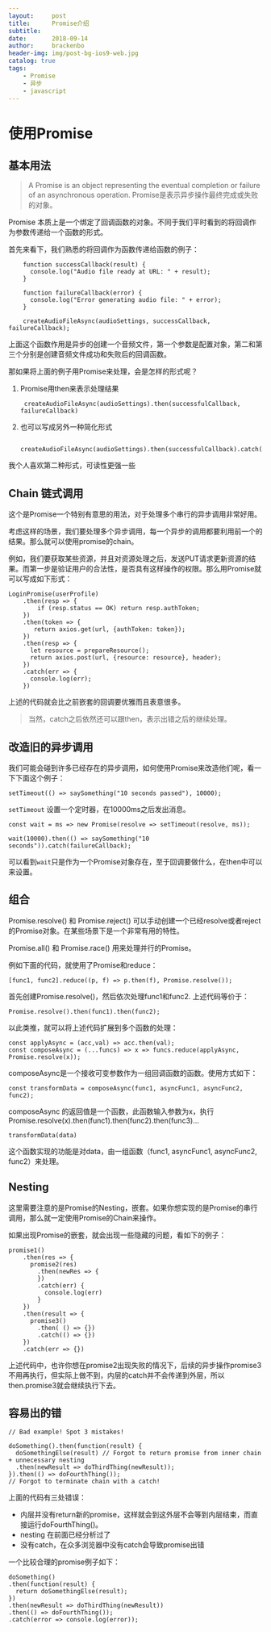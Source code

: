 ```yaml
---
layout:     post
title:      Promise介绍
subtitle:
date:       2018-09-14
author:     brackenbo
header-img: img/post-bg-ios9-web.jpg
catalog: true
tags:
    - Promise
    - 异步
    - javascript
---
```



# 使用Promise


## 基本用法

> A Promise is an object representing the eventual completion or failure of an asynchronous operation. Promise是表示异步操作最终完成或失败的对象。

Promise 本质上是一个绑定了回调函数的对象。不同于我们平时看到的将回调作为参数传递给一个函数的形式。

首先来看下，我们熟悉的将回调作为函数传递给函数的例子：
    
        function successCallback(result) {
          console.log("Audio file ready at URL: " + result);
        }
        
        function failureCallback(error) {
          console.log("Error generating audio file: " + error);
        }
        
        createAudioFileAsync(audioSettings, successCallback, failureCallback);

上面这个函数作用是异步的创建一个音频文件，第一个参数是配置对象，第二和第三个分别是创建音频文件成功和失败后的回调函数。

那如果将上面的例子用Promise来处理，会是怎样的形式呢？

1. Promise用then来表示处理结果

        createAudioFileAsync(audioSettings).then(successfulCallback, failureCallback)
    
2. 也可以写成另外一种简化形式

        createAudioFileAsync(audioSettings).then(successfulCallback).catch(failureCallback)
    
我个人喜欢第二种形式，可读性更强一些


## Chain 链式调用

这个是Promise一个特别有意思的用法，对于处理多个串行的异步调用非常好用。

考虑这样的场景，我们要处理多个异步调用，每一个异步的调用都要利用前一个的结果。那么就可以使用promise的chain。

例如，我们要获取某些资源，并且对资源处理之后，发送PUT请求更新资源的结果。而第一步是验证用户的合法性，是否具有这样操作的权限。那么用Promise就可以写成如下形式：

    LoginPromise(userProfile)
        .then(resp => {
            if (resp.status == OK) return resp.authToken;
        })
        .then(token => {
           return axios.get(url, {authToken: token}); 
        })
        .then(resp => {
          let resource = prepareResource();
          return axios.post(url, {resource: resource}, header);
        })
        .catch(err => {
          console.log(err);
        })

上述的代码就会比之前嵌套的回调要优雅而且表意很多。

> 当然，catch之后依然还可以跟then，表示出错之后的继续处理。

## 改造旧的异步调用

我们可能会碰到许多已经存在的异步调用，如何使用Promise来改造他们呢，看一下下面这个例子：

    setTimeout(() => saySomething("10 seconds passed"), 10000);
    
`setTimeout` 设置一个定时器，在10000ms之后发出消息。
    
    const wait = ms => new Promise(resolve => setTimeout(resolve, ms));
    
    wait(10000).then(() => saySomething("10 seconds")).catch(failureCallback);
    
可以看到`wait`只是作为一个Promise对象存在，至于回调要做什么，在then中可以来设置。

## 组合

Promise.resolve() 和 Promise.reject() 可以手动创建一个已经resolve或者reject的Promise对象。在某些场景下是一个非常有用的特性。

Promise.all() 和 Promise.race() 用来处理并行的Promise。

例如下面的代码，就使用了Promise和reduce：

    [func1, func2].reduce((p, f) => p.then(f), Promise.resolve());
    
首先创建Promise.resolve()，然后依次处理func1和func2. 上述代码等价于：

    Promise.resolve().then(func1).then(func2);
    
以此类推，就可以将上述代码扩展到多个函数的处理：
    
    const applyAsync = (acc,val) => acc.then(val);
    const composeAsync = (...funcs) => x => funcs.reduce(applyAsync, Promise.resolve(x));
    
composeAsync是一个接收可变参数作为一组回调函数的函数。使用方式如下：

    const transformData = composeAsync(func1, asyncFunc1, asyncFunc2, func2);
    
composeAsync 的返回值是一个函数，此函数输入参数为x，执行Promise.resolve(x).then(func1).then(func2).then(func3)...

    transformData(data)
    
这个函数实现的功能是对data，由一组函数（func1, asyncFunc1, asyncFunc2, func2）来处理。


## Nesting

这里需要注意的是Promise的Nesting，嵌套。如果你想实现的是Promise的串行调用，那么就一定使用Promise的Chain来操作。

如果出现Promise的嵌套，就会出现一些隐藏的问题，看如下的例子：

    promise1()
        .then(res => {
          promise2(res)
            .then(newRes => {
            })
            .catch(err) {
              console.log(err)
            }
        })
        .then(result => {
          promise3()
            .then( () => {})
            .catch(() => {})
        })
        .catch(err => {})

上述代码中，也许你想在promise2出现失败的情况下，后续的异步操作promise3不用再执行，但实际上做不到，内层的catch并不会传递到外层，所以then.promise3就会继续执行下去。

## 容易出的错
    
    // Bad example! Spot 3 mistakes!
    
    doSomething().then(function(result) {
      doSomethingElse(result) // Forgot to return promise from inner chain + unnecessary nesting
      .then(newResult => doThirdThing(newResult));
    }).then(() => doFourthThing());
    // Forgot to terminate chain with a catch!

上面的代码有三处错误：

* 内层并没有return新的promise，这样就会到这外层不会等到内层结束，而直接运行doFourthThing()。
* nesting 在前面已经分析过了
* 没有catch，在众多浏览器中没有catch会导致promise出错

一个比较合理的promise例子如下：
    
    doSomething()
    .then(function(result) {
      return doSomethingElse(result);
    })
    .then(newResult => doThirdThing(newResult))
    .then(() => doFourthThing());
    .catch(error => console.log(error));
    
